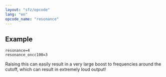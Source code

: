 ```yaml
---
layout: "sfz/opcode"
lang: "en"
opcode_name: "resonance"
---
```

## Example

```
resonance=4
resonance_oncc100=3
```

Raising this can easily result in a very large boost to frequencies around
the cutoff, which can result in extremely loud output!
